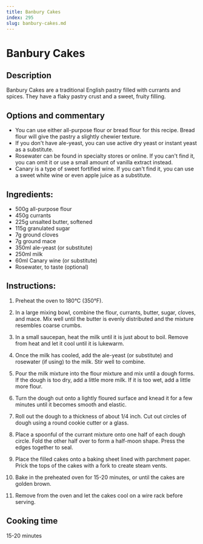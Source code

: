 ```yaml
---
title: Banbury Cakes
index: 295
slug: banbury-cakes.md
---
```


# Banbury Cakes

## Description
Banbury Cakes are a traditional English pastry filled with currants and spices. They have a flaky pastry crust and a sweet, fruity filling.

## Options and commentary
- You can use either all-purpose flour or bread flour for this recipe. Bread flour will give the pastry a slightly chewier texture.
- If you don't have ale-yeast, you can use active dry yeast or instant yeast as a substitute.
- Rosewater can be found in specialty stores or online. If you can't find it, you can omit it or use a small amount of vanilla extract instead.
- Canary is a type of sweet fortified wine. If you can't find it, you can use a sweet white wine or even apple juice as a substitute.

## Ingredients:
- 500g all-purpose flour
- 450g currants
- 225g unsalted butter, softened
- 115g granulated sugar
- 7g ground cloves
- 7g ground mace
- 350ml ale-yeast (or substitute)
- 250ml milk
- 60ml Canary wine (or substitute)
- Rosewater, to taste (optional)

## Instructions:
1. Preheat the oven to 180°C (350°F).

2. In a large mixing bowl, combine the flour, currants, butter, sugar, cloves, and mace. Mix well until the butter is evenly distributed and the mixture resembles coarse crumbs.

3. In a small saucepan, heat the milk until it is just about to boil. Remove from heat and let it cool until it is lukewarm.

4. Once the milk has cooled, add the ale-yeast (or substitute) and rosewater (if using) to the milk. Stir well to combine.

5. Pour the milk mixture into the flour mixture and mix until a dough forms. If the dough is too dry, add a little more milk. If it is too wet, add a little more flour.

6. Turn the dough out onto a lightly floured surface and knead it for a few minutes until it becomes smooth and elastic.

7. Roll out the dough to a thickness of about 1/4 inch. Cut out circles of dough using a round cookie cutter or a glass.

8. Place a spoonful of the currant mixture onto one half of each dough circle. Fold the other half over to form a half-moon shape. Press the edges together to seal.

9. Place the filled cakes onto a baking sheet lined with parchment paper. Prick the tops of the cakes with a fork to create steam vents.

10. Bake in the preheated oven for 15-20 minutes, or until the cakes are golden brown.

11. Remove from the oven and let the cakes cool on a wire rack before serving.

## Cooking time
15-20 minutes
